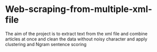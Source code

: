 # Web-scraping-from-multiple-xml-file
The aim of the project is to extract text from the xml file and combine articles at once and clean the data without noisy character and apply clustering and N­gram sentence scoring
